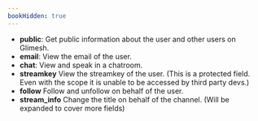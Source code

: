 ```yaml
---
bookHidden: true
---
```


 - **public**: Get public information about the user and other users on Glimesh.
 - **email**: View the email of the user.
 - **chat**: View and speak in a chatroom.
 - **streamkey** View the streamkey of the user. (This is a protected field. Even with the scope it is unable to be accessed by third party devs.)
 - **follow** Follow and unfollow on behalf of the user.
 - **stream_info** Change the title on behalf of the channel. (Will be expanded to cover more fields)

